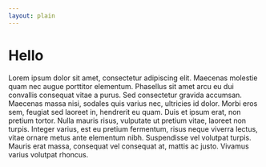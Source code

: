 ```yaml
---
layout: plain
---
```


# Hello 

Lorem ipsum dolor sit amet, consectetur adipiscing elit. Maecenas molestie quam nec augue porttitor elementum. Phasellus sit amet arcu eu dui convallis consequat vitae a purus. Sed consectetur gravida accumsan. Maecenas massa nisi, sodales quis varius nec, ultricies id dolor. Morbi eros sem, feugiat sed laoreet in, hendrerit eu quam. Duis et ipsum erat, non pretium tortor. Nulla mauris risus, vulputate ut pretium vitae, laoreet non turpis. Integer varius, est eu pretium fermentum, risus neque viverra lectus, vitae ornare metus ante elementum nibh. Suspendisse vel volutpat turpis. Mauris erat massa, consequat vel consequat at, mattis ac justo. Vivamus varius volutpat rhoncus.
